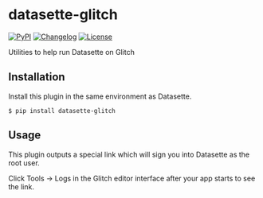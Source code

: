 # datasette-glitch

[![PyPI](https://img.shields.io/pypi/v/datasette-glitch.svg)](https://pypi.org/project/datasette-glitch/)
[![Changelog](https://img.shields.io/github/v/release/simonw/datasette-glitch?label=changelog)](https://github.com/simonw/datasette-glitch/releases)
[![License](https://img.shields.io/badge/license-Apache%202.0-blue.svg)](https://github.com/simonw/datasette-glitch/blob/master/LICENSE)

Utilities to help run Datasette on Glitch

## Installation

Install this plugin in the same environment as Datasette.

    $ pip install datasette-glitch

## Usage

This plugin outputs a special link which will sign you into Datasette as the root user.

Click Tools -> Logs in the Glitch editor interface after your app starts to see the link.
